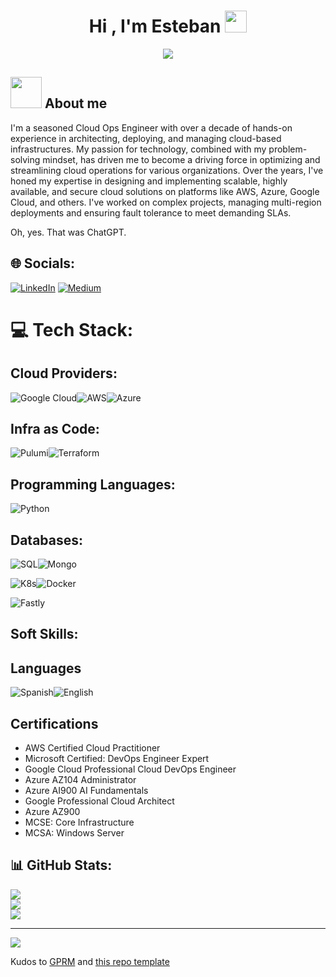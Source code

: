 <h1 align="center">Hi , I'm Esteban <img src="https://media.giphy.com/media/hvRJCLFzcasrR4ia7z/giphy.gif" width="35"></h1>
<p align="center">
  <a href="https://github.com/DenverCoder1/readme-typing-svg"><img src="https://readme-typing-svg.herokuapp.com?font=Time+New+Roman&color=%23C8BE25&size=25&center=true&vCenter=true&width=600&height=100&lines=CloudOps/DevOps+Engineer"></a>
</p>

## <picture><img src = "https://github.com/7oSkaaa/7oSkaaa/blob/main/Images/about_me.gif?raw=true" width = 50px></picture> About me
I'm a seasoned Cloud Ops Engineer with over a decade of hands-on experience in architecting, deploying, and managing cloud-based infrastructures. 
My passion for technology, combined with my problem-solving mindset, has driven me to become a driving force in optimizing and streamlining cloud
operations for various organizations.
Over the years, I've honed my expertise in designing and implementing scalable, highly available, and secure cloud solutions on platforms like AWS, Azure, Google Cloud, and others. I've worked on complex projects, managing multi-region deployments and ensuring fault tolerance to meet demanding SLAs.

Oh, yes. That was ChatGPT.

## 🌐 Socials:
[![LinkedIn](https://img.shields.io/badge/LinkedIn-%230077B5.svg?logo=linkedin&logoColor=white)](https://www.linkedin.com/in/esteban-aramendi/) 
[![Medium](https://img.shields.io/badge/Medium-%230077B5.svg?logo=Medium&color=FFFFFF&logoColor=black)](https://medium.com/@estebanaramendi) 

# 💻 Tech Stack:

## Cloud Providers:
![Google Cloud](https://img.shields.io/badge/Google%20Cloud-%234285F4.svg?style=for-the-badge&logo=google-cloud&logoColor=white)![AWS](https://img.shields.io/badge/AWS-%23FF9900.svg?style=for-the-badge&logo=amazon-aws&logoColor=white)![Azure](https://img.shields.io/badge/azure-%230072C6.svg?style=for-the-badge&logo=azure-devops&logoColor=white)

## Infra as Code:
![Pulumi](https://img.shields.io/badge/Pulumi-%23f7bf2a.svg?style=for-the-badge)![Terraform](https://img.shields.io/badge/Terraform-%237B42BC.svg?style=for-the-badge)

## Programming Languages:
![Python](https://img.shields.io/badge/python-3670A0?style=for-the-badge&logo=python&logoColor=ffdd54)

## Databases:
![SQL](https://img.shields.io/badge/SQL-%233262a8.svg?style=for-the-badge)![Mongo](https://img.shields.io/badge/MongoDB-%23589636.svg?style=for-the-badge)

![K8s](https://img.shields.io/badge/python-3670A0?style=for-the-badge&logo=python&logoColor=ffdd54)![Docker](https://img.shields.io/badge/python-3670A0?style=for-the-badge&logo=python&logoColor=ffdd54)

![Fastly](https://img.shields.io/badge/python-3670A0?style=for-the-badge&logo=python&logoColor=ffdd54)

## Soft Skills:

## Languages
![Spanish](https://img.shields.io/badge/spanish-3670A0?style=for-the-badge&logoColor=ffdd54)![English](https://img.shields.io/badge/english-065535?style=for-the-badge)

## Certifications
  - AWS Certified Cloud Practitioner 
  - Microsoft Certified: DevOps Engineer Expert
  - Google Cloud Professional Cloud DevOps Engineer
  - Azure AZ104 Administrator
  - Azure AI900 AI Fundamentals
  - Google Professional Cloud Architect
  - Azure AZ900
  - MCSE: Core Infrastructure
  - MCSA: Windows Server

## 📊 GitHub Stats:
![](https://github-readme-stats.vercel.app/api?username=ekelevra&theme=blue-green&hide_border=true&include_all_commits=true&count_private=false)<br/>
![](https://github-readme-streak-stats.herokuapp.com/?user=ekelevra&theme=blue-green&hide_border=true)<br/>
![](https://github-readme-stats.vercel.app/api/top-langs/?username=ekelevra&theme=blue-green&hide_border=true&include_all_commits=true&count_private=false&layout=compact)

---
[![](https://visitcount.itsvg.in/api?id=ekelevra&icon=0&color=0)](https://visitcount.itsvg.in)

Kudos to [GPRM]( https://gprm.itsvg.in ) and [this repo template](https://github.com/durgeshsamariya/awesome-github-profile-readme-templates/blob/master/templates/7oSkaaa.md)


